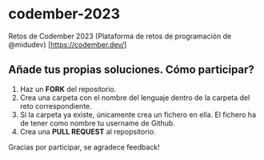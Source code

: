 # codember-2023

Retos de Codember 2023 (Plataforma de retos de programación de @midudev)
[https://codember.dev/]

## Añade tus propias soluciones. Cómo participar?

1. Haz un **FORK** del repositorio.
2. Crea una carpeta con el nombre del lenguaje dentro de la carpeta del reto correspondiente.
3. Si la carpeta ya existe, únicamente crea un fichero en ella. El fichero ha de tener como nombre tu username de Github.
4. Crea una **PULL REQUEST** al repopsitorio.

Gracias por participar, se agradece feedback!
